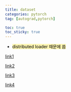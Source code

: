 ```yaml
---
title: dataset 
categories: pytorch
tag: [autograd,pytorch]

toc: true
toc_sticky: true
---
```


- <mark style='background-color: #fff5b1'> distributed loader 때문에 씀 </mark>



[link1](https://pytorch.org/docs/stable/distributed.html)

[link2](https://pytorch.org/docs/stable/data.html)


[link3](https://hulk89.github.io/pytorch/2019/09/30/pytorch_dataset/)

[link4](https://subinium.github.io/pytorch-dataloader/)
